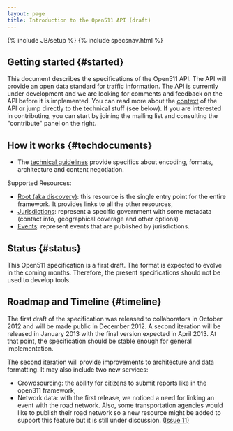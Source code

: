 ```yaml
---
layout: page
title: Introduction to the Open511 API (draft)
---
```

{% include JB/setup %}
{% include specsnav.html %}


## Getting started {#started}

This document describes the specifications of the Open511 API. The API will provide an open data standard for traffic information. The API is currently under development and we are looking for comments and feedback on the API before it is implemented. You can read more about the [context](context.html) of the API or jump directly to the technical stuff (see below). If you are interested in contributing, you can start by joining the mailing list and consulting the "contribute" panel on the right.


## How it works {#techdocuments}

* The [technical guidelines](guidelines.html) provide specifics about encoding, formats, architecture and content negotiation.

Supported Resources:
* [Root (aka discovery)](root.html): this resource is the single entry point for the entire framework. It provides links to all the other resources, 
* [Jurisdictions](jurisdiction.html): represent a specific government with some metadata (contact info, geographical coverage and other options)
* [Events](event.html): represent events that are published by jurisdictions.

## Status {#status}

This Open511 specification is a first draft. The format is expected to evolve in the coming months. Therefore, the present specifications should not be used to develop tools.

## Roadmap and Timeline {#timeline}

The first draft of the specification was released to collaborators in October 2012 and will be made public in December 2012. A second iteration will be released in January 2013 with the final version expected in April 2013. At that point, the specification should be stable enough for general implementation.

The second iteration will provide improvements to architecture and data formatting. It may also include two new services:
* Crowdsourcing: the ability for citizens to submit reports like in the open311 framework,
* Network data: with the first release, we noticed a need for linking an event with the road network. Also, some transportation agencies would like to publish their road network so a new resource might be added to support this feature but it is still under discussion. [(Issue 11)](https://github.com/opennorth/Open511API/issues/11)
